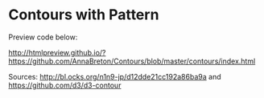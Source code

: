 # Contours with Pattern

Preview code below:

http://htmlpreview.github.io/?https://github.com/AnnaBreton/Contours/blob/master/contours/index.html


Sources: http://bl.ocks.org/n1n9-jp/d12dde21cc192a86ba9a and https://github.com/d3/d3-contour
